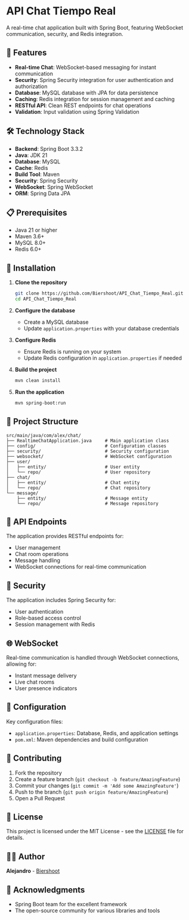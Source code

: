 # API Chat Tiempo Real

A real-time chat application built with Spring Boot, featuring WebSocket communication, security, and Redis integration.

## 🚀 Features

- **Real-time Chat**: WebSocket-based messaging for instant communication
- **Security**: Spring Security integration for user authentication and authorization
- **Database**: MySQL database with JPA for data persistence
- **Caching**: Redis integration for session management and caching
- **RESTful API**: Clean REST endpoints for chat operations
- **Validation**: Input validation using Spring Validation

## 🛠️ Technology Stack

- **Backend**: Spring Boot 3.3.2
- **Java**: JDK 21
- **Database**: MySQL
- **Cache**: Redis
- **Build Tool**: Maven
- **Security**: Spring Security
- **WebSocket**: Spring WebSocket
- **ORM**: Spring Data JPA

## 📋 Prerequisites

- Java 21 or higher
- Maven 3.6+
- MySQL 8.0+
- Redis 6.0+

## 🔧 Installation

1. **Clone the repository**
   ```bash
   git clone https://github.com/Biershoot/API_Chat_Tiempo_Real.git
   cd API_Chat_Tiempo_Real
   ```

2. **Configure the database**
   - Create a MySQL database
   - Update `application.properties` with your database credentials

3. **Configure Redis**
   - Ensure Redis is running on your system
   - Update Redis configuration in `application.properties` if needed

4. **Build the project**
   ```bash
   mvn clean install
   ```

5. **Run the application**
   ```bash
   mvn spring-boot:run
   ```

## 📁 Project Structure

```
src/main/java/com/alex/chat/
├── RealtimeChatApplication.java     # Main application class
├── config/                          # Configuration classes
├── security/                        # Security configuration
├── websocket/                       # WebSocket configuration
├── user/
│   ├── entity/                      # User entity
│   └── repo/                        # User repository
├── chat/
│   ├── entity/                      # Chat entity
│   └── repo/                        # Chat repository
└── message/
    ├── entity/                      # Message entity
    └── repo/                        # Message repository
```

## 🔌 API Endpoints

The application provides RESTful endpoints for:
- User management
- Chat room operations
- Message handling
- WebSocket connections for real-time communication

## 🔐 Security

The application includes Spring Security for:
- User authentication
- Role-based access control
- Session management with Redis

## 🌐 WebSocket

Real-time communication is handled through WebSocket connections, allowing for:
- Instant message delivery
- Live chat rooms
- User presence indicators

## 📝 Configuration

Key configuration files:
- `application.properties`: Database, Redis, and application settings
- `pom.xml`: Maven dependencies and build configuration

## 🤝 Contributing

1. Fork the repository
2. Create a feature branch (`git checkout -b feature/AmazingFeature`)
3. Commit your changes (`git commit -m 'Add some AmazingFeature'`)
4. Push to the branch (`git push origin feature/AmazingFeature`)
5. Open a Pull Request

## 📄 License

This project is licensed under the MIT License - see the [LICENSE](LICENSE) file for details.

## 👨‍💻 Author

**Alejandro** - [Biershoot](https://github.com/Biershoot)

## 🙏 Acknowledgments

- Spring Boot team for the excellent framework
- The open-source community for various libraries and tools
